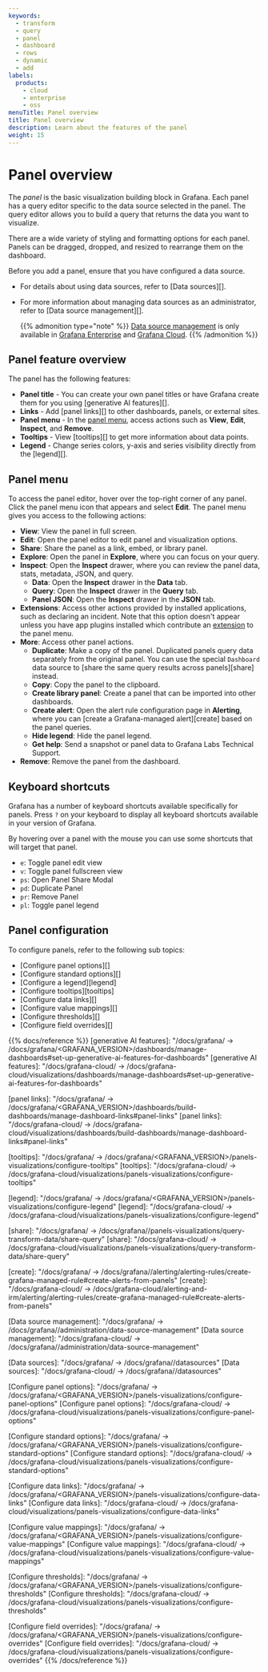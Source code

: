 ```yaml
---
keywords:
  - transform
  - query
  - panel
  - dashboard
  - rows
  - dynamic
  - add
labels:
  products:
    - cloud
    - enterprise
    - oss
menuTitle: Panel overview
title: Panel overview
description: Learn about the features of the panel
weight: 15
---
```


# Panel overview

The _panel_ is the basic visualization building block in Grafana.
Each panel has a query editor specific to the data source selected in the panel.
The query editor allows you to build a query that returns the data you want to visualize.

There are a wide variety of styling and formatting options for each panel.
Panels can be dragged, dropped, and resized to rearrange them on the dashboard.

Before you add a panel, ensure that you have configured a data source.

- For details about using data sources, refer to [Data sources][].

- For more information about managing data sources as an administrator, refer to [Data source management][].

  {{% admonition type="note" %}}
  [Data source management](https://grafana.com/docs/grafana/<GRAFANA_VERSION>/administration/data-source-management/) is only available in [Grafana Enterprise](https://grafana.com/docs/grafana/<GRAFANA_VERSION>/introduction/grafana-enterprise/) and [Grafana Cloud](https://grafana.com/docs/grafana-cloud/).
  {{% /admonition %}}

## Panel feature overview

The panel has the following features:

<!-- The following image and descriptions highlight all panel features. -->

<!-- {{< figure src="tbd" width="700px" alt="An annotated image of a panel" >}} -->

- **Panel title** - You can create your own panel titles or have Grafana create them for you using [generative AI features][].
- **Links** - Add [panel links][] to other dashboards, panels, or external sites.
- **Panel menu** - In the [panel menu](#panel-menu), access actions such as **View**, **Edit**, **Inspect**, and **Remove**.
- **Tooltips** - View [tooltips][] to get more information about data points.
- **Legend** - Change series colors, y-axis and series visibility directly from the [legend][].

## Panel menu

To access the panel editor, hover over the top-right corner of any panel. Click the panel menu icon that appears and select **Edit**. The panel menu gives you access to the following actions:

- **View**: View the panel in full screen.
- **Edit**: Open the panel editor to edit panel and visualization options.
- **Share**: Share the panel as a link, embed, or library panel.
- **Explore**: Open the panel in **Explore**, where you can focus on your query.
- **Inspect**: Open the **Inspect** drawer, where you can review the panel data, stats, metadata, JSON, and query.
  - **Data**: Open the **Inspect** drawer in the **Data** tab.
  - **Query**: Open the **Inspect** drawer in the **Query** tab.
  - **Panel JSON**: Open the **Inspect** drawer in the **JSON** tab.
- **Extensions**: Access other actions provided by installed applications, such as declaring an incident. Note that this option doesn't appear unless you have app plugins installed which contribute an [extension](https://grafana.com/developers/plugin-tools/ui-extensions/) to the panel menu.
- **More**: Access other panel actions.
  - **Duplicate**: Make a copy of the panel. Duplicated panels query data separately from the original panel. You can use the special `Dashboard` data source to [share the same query results across panels][share] instead.
  - **Copy**: Copy the panel to the clipboard.
  - **Create library panel**: Create a panel that can be imported into other dashboards.
  - **Create alert**: Open the alert rule configuration page in **Alerting**, where you can [create a Grafana-managed alert][create] based on the panel queries.
  - **Hide legend**: Hide the panel legend.
  - **Get help**: Send a snapshot or panel data to Grafana Labs Technical Support.
- **Remove**: Remove the panel from the dashboard.

## Keyboard shortcuts

Grafana has a number of keyboard shortcuts available specifically for panels. Press `?` on your keyboard to display all keyboard shortcuts available in your version of Grafana.

By hovering over a panel with the mouse you can use some shortcuts that will target that panel.

- `e`: Toggle panel edit view
- `v`: Toggle panel fullscreen view
- `ps`: Open Panel Share Modal
- `pd`: Duplicate Panel
- `pr`: Remove Panel
- `pl`: Toggle panel legend

## Panel configuration

To configure panels, refer to the following sub topics:

- [Configure panel options][]
- [Configure standard options][]
- [Configure a legend][legend]
- [Configure tooltips][tooltips]
- [Configure data links][]
- [Configure value mappings][]
- [Configure thresholds][]
- [Configure field overrides][]

{{% docs/reference %}}
[generative AI features]: "/docs/grafana/ -> /docs/grafana/<GRAFANA_VERSION>/dashboards/manage-dashboards#set-up-generative-ai-features-for-dashboards"
[generative AI features]: "/docs/grafana-cloud/ -> /docs/grafana-cloud/visualizations/dashboards/manage-dashboards#set-up-generative-ai-features-for-dashboards"

[panel links]: "/docs/grafana/ -> /docs/grafana/<GRAFANA_VERSION>/dashboards/build-dashboards/manage-dashboard-links#panel-links"
[panel links]: "/docs/grafana-cloud/ -> /docs/grafana-cloud/visualizations/dashboards/build-dashboards/manage-dashboard-links#panel-links"

[tooltips]: "/docs/grafana/ -> /docs/grafana/<GRAFANA_VERSION>/panels-visualizations/configure-tooltips"
[tooltips]: "/docs/grafana-cloud/ -> /docs/grafana-cloud/visualizations/panels-visualizations/configure-tooltips"

[legend]: "/docs/grafana/ -> /docs/grafana/<GRAFANA_VERSION>/panels-visualizations/configure-legend"
[legend]: "/docs/grafana-cloud/ -> /docs/grafana-cloud/visualizations/panels-visualizations/configure-legend"

[share]: "/docs/grafana/ -> /docs/grafana/<GRAFANA VERSION>/panels-visualizations/query-transform-data/share-query"
[share]: "/docs/grafana-cloud/ -> /docs/grafana-cloud/visualizations/panels-visualizations/query-transform-data/share-query"

[create]: "/docs/grafana/ -> /docs/grafana/<GRAFANA VERSION>/alerting/alerting-rules/create-grafana-managed-rule#create-alerts-from-panels"
[create]: "/docs/grafana-cloud/ -> /docs/grafana-cloud/alerting-and-irm/alerting/alerting-rules/create-grafana-managed-rule#create-alerts-from-panels"

[Data source management]: "/docs/grafana/ -> /docs/grafana/<GRAFANA VERSION>/administration/data-source-management"
[Data source management]: "/docs/grafana-cloud/ -> /docs/grafana/<GRAFANA VERSION>/administration/data-source-management"

[Data sources]: "/docs/grafana/ -> /docs/grafana/<GRAFANA VERSION>/datasources"
[Data sources]: "/docs/grafana-cloud/ -> /docs/grafana/<GRAFANA VERSION>/datasources"

[Configure panel options]: "/docs/grafana/ -> /docs/grafana/<GRAFANA_VERSION>/panels-visualizations/configure-panel-options"
[Configure panel options]: "/docs/grafana-cloud/ -> /docs/grafana-cloud/visualizations/panels-visualizations/configure-panel-options"

[Configure standard options]: "/docs/grafana/ -> /docs/grafana/<GRAFANA_VERSION>/panels-visualizations/configure-standard-options"
[Configure standard options]: "/docs/grafana-cloud/ -> /docs/grafana-cloud/visualizations/panels-visualizations/configure-standard-options"

[Configure data links]: "/docs/grafana/ -> /docs/grafana/<GRAFANA_VERSION>/panels-visualizations/configure-data-links"
[Configure data links]: "/docs/grafana-cloud/ -> /docs/grafana-cloud/visualizations/panels-visualizations/configure-data-links"

[Configure value mappings]: "/docs/grafana/ -> /docs/grafana/<GRAFANA_VERSION>/panels-visualizations/configure-value-mappings"
[Configure value mappings]: "/docs/grafana-cloud/ -> /docs/grafana-cloud/visualizations/panels-visualizations/configure-value-mappings"

[Configure thresholds]: "/docs/grafana/ -> /docs/grafana/<GRAFANA_VERSION>/panels-visualizations/configure-thresholds"
[Configure thresholds]: "/docs/grafana-cloud/ -> /docs/grafana-cloud/visualizations/panels-visualizations/configure-thresholds"

[Configure field overrides]: "/docs/grafana/ -> /docs/grafana/<GRAFANA_VERSION>/panels-visualizations/configure-overrides"
[Configure field overrides]: "/docs/grafana-cloud/ -> /docs/grafana-cloud/visualizations/panels-visualizations/configure-overrides"
{{% /docs/reference %}}
